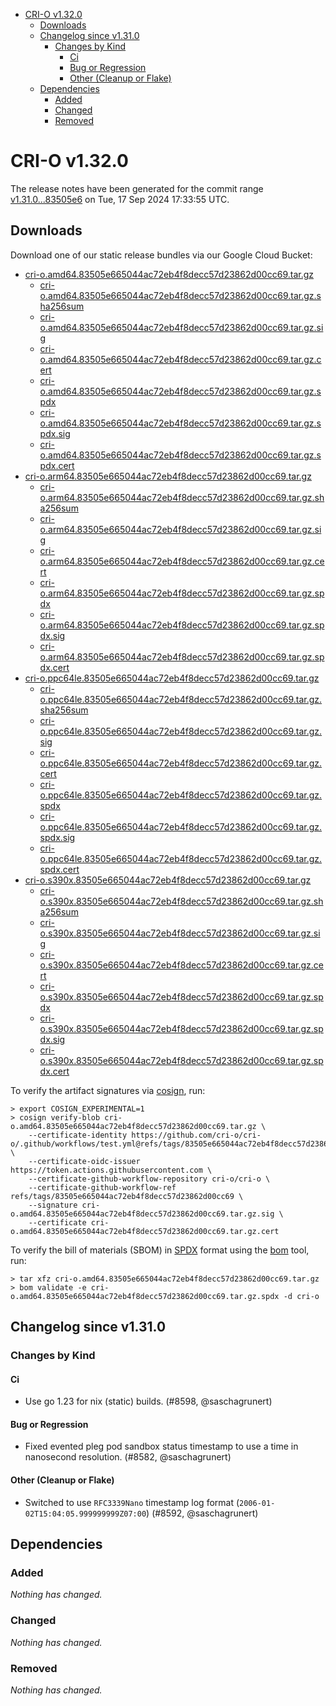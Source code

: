- [CRI-O v1.32.0](#cri-o-v1320)
  - [Downloads](#downloads)
  - [Changelog since v1.31.0](#changelog-since-v1310)
    - [Changes by Kind](#changes-by-kind)
      - [Ci](#ci)
      - [Bug or Regression](#bug-or-regression)
      - [Other (Cleanup or Flake)](#other-cleanup-or-flake)
  - [Dependencies](#dependencies)
    - [Added](#added)
    - [Changed](#changed)
    - [Removed](#removed)

# CRI-O v1.32.0

The release notes have been generated for the commit range
[v1.31.0...83505e6](https://github.com/cri-o/cri-o/compare/v1.31.0...v1.32.0) on Tue, 17 Sep 2024 17:33:55 UTC.

## Downloads

Download one of our static release bundles via our Google Cloud Bucket:

- [cri-o.amd64.83505e665044ac72eb4f8decc57d23862d00cc69.tar.gz](https://storage.googleapis.com/cri-o/artifacts/cri-o.amd64.83505e665044ac72eb4f8decc57d23862d00cc69.tar.gz)
  - [cri-o.amd64.83505e665044ac72eb4f8decc57d23862d00cc69.tar.gz.sha256sum](https://storage.googleapis.com/cri-o/artifacts/cri-o.amd64.83505e665044ac72eb4f8decc57d23862d00cc69.tar.gz.sha256sum)
  - [cri-o.amd64.83505e665044ac72eb4f8decc57d23862d00cc69.tar.gz.sig](https://storage.googleapis.com/cri-o/artifacts/cri-o.amd64.83505e665044ac72eb4f8decc57d23862d00cc69.tar.gz.sig)
  - [cri-o.amd64.83505e665044ac72eb4f8decc57d23862d00cc69.tar.gz.cert](https://storage.googleapis.com/cri-o/artifacts/cri-o.amd64.83505e665044ac72eb4f8decc57d23862d00cc69.tar.gz.cert)
  - [cri-o.amd64.83505e665044ac72eb4f8decc57d23862d00cc69.tar.gz.spdx](https://storage.googleapis.com/cri-o/artifacts/cri-o.amd64.83505e665044ac72eb4f8decc57d23862d00cc69.tar.gz.spdx)
  - [cri-o.amd64.83505e665044ac72eb4f8decc57d23862d00cc69.tar.gz.spdx.sig](https://storage.googleapis.com/cri-o/artifacts/cri-o.amd64.83505e665044ac72eb4f8decc57d23862d00cc69.tar.gz.spdx.sig)
  - [cri-o.amd64.83505e665044ac72eb4f8decc57d23862d00cc69.tar.gz.spdx.cert](https://storage.googleapis.com/cri-o/artifacts/cri-o.amd64.83505e665044ac72eb4f8decc57d23862d00cc69.tar.gz.spdx.cert)
- [cri-o.arm64.83505e665044ac72eb4f8decc57d23862d00cc69.tar.gz](https://storage.googleapis.com/cri-o/artifacts/cri-o.arm64.83505e665044ac72eb4f8decc57d23862d00cc69.tar.gz)
  - [cri-o.arm64.83505e665044ac72eb4f8decc57d23862d00cc69.tar.gz.sha256sum](https://storage.googleapis.com/cri-o/artifacts/cri-o.arm64.83505e665044ac72eb4f8decc57d23862d00cc69.tar.gz.sha256sum)
  - [cri-o.arm64.83505e665044ac72eb4f8decc57d23862d00cc69.tar.gz.sig](https://storage.googleapis.com/cri-o/artifacts/cri-o.arm64.83505e665044ac72eb4f8decc57d23862d00cc69.tar.gz.sig)
  - [cri-o.arm64.83505e665044ac72eb4f8decc57d23862d00cc69.tar.gz.cert](https://storage.googleapis.com/cri-o/artifacts/cri-o.arm64.83505e665044ac72eb4f8decc57d23862d00cc69.tar.gz.cert)
  - [cri-o.arm64.83505e665044ac72eb4f8decc57d23862d00cc69.tar.gz.spdx](https://storage.googleapis.com/cri-o/artifacts/cri-o.arm64.83505e665044ac72eb4f8decc57d23862d00cc69.tar.gz.spdx)
  - [cri-o.arm64.83505e665044ac72eb4f8decc57d23862d00cc69.tar.gz.spdx.sig](https://storage.googleapis.com/cri-o/artifacts/cri-o.arm64.83505e665044ac72eb4f8decc57d23862d00cc69.tar.gz.spdx.sig)
  - [cri-o.arm64.83505e665044ac72eb4f8decc57d23862d00cc69.tar.gz.spdx.cert](https://storage.googleapis.com/cri-o/artifacts/cri-o.arm64.83505e665044ac72eb4f8decc57d23862d00cc69.tar.gz.spdx.cert)
- [cri-o.ppc64le.83505e665044ac72eb4f8decc57d23862d00cc69.tar.gz](https://storage.googleapis.com/cri-o/artifacts/cri-o.ppc64le.83505e665044ac72eb4f8decc57d23862d00cc69.tar.gz)
  - [cri-o.ppc64le.83505e665044ac72eb4f8decc57d23862d00cc69.tar.gz.sha256sum](https://storage.googleapis.com/cri-o/artifacts/cri-o.ppc64le.83505e665044ac72eb4f8decc57d23862d00cc69.tar.gz.sha256sum)
  - [cri-o.ppc64le.83505e665044ac72eb4f8decc57d23862d00cc69.tar.gz.sig](https://storage.googleapis.com/cri-o/artifacts/cri-o.ppc64le.83505e665044ac72eb4f8decc57d23862d00cc69.tar.gz.sig)
  - [cri-o.ppc64le.83505e665044ac72eb4f8decc57d23862d00cc69.tar.gz.cert](https://storage.googleapis.com/cri-o/artifacts/cri-o.ppc64le.83505e665044ac72eb4f8decc57d23862d00cc69.tar.gz.cert)
  - [cri-o.ppc64le.83505e665044ac72eb4f8decc57d23862d00cc69.tar.gz.spdx](https://storage.googleapis.com/cri-o/artifacts/cri-o.ppc64le.83505e665044ac72eb4f8decc57d23862d00cc69.tar.gz.spdx)
  - [cri-o.ppc64le.83505e665044ac72eb4f8decc57d23862d00cc69.tar.gz.spdx.sig](https://storage.googleapis.com/cri-o/artifacts/cri-o.ppc64le.83505e665044ac72eb4f8decc57d23862d00cc69.tar.gz.spdx.sig)
  - [cri-o.ppc64le.83505e665044ac72eb4f8decc57d23862d00cc69.tar.gz.spdx.cert](https://storage.googleapis.com/cri-o/artifacts/cri-o.ppc64le.83505e665044ac72eb4f8decc57d23862d00cc69.tar.gz.spdx.cert)
- [cri-o.s390x.83505e665044ac72eb4f8decc57d23862d00cc69.tar.gz](https://storage.googleapis.com/cri-o/artifacts/cri-o.s390x.83505e665044ac72eb4f8decc57d23862d00cc69.tar.gz)
  - [cri-o.s390x.83505e665044ac72eb4f8decc57d23862d00cc69.tar.gz.sha256sum](https://storage.googleapis.com/cri-o/artifacts/cri-o.s390x.83505e665044ac72eb4f8decc57d23862d00cc69.tar.gz.sha256sum)
  - [cri-o.s390x.83505e665044ac72eb4f8decc57d23862d00cc69.tar.gz.sig](https://storage.googleapis.com/cri-o/artifacts/cri-o.s390x.83505e665044ac72eb4f8decc57d23862d00cc69.tar.gz.sig)
  - [cri-o.s390x.83505e665044ac72eb4f8decc57d23862d00cc69.tar.gz.cert](https://storage.googleapis.com/cri-o/artifacts/cri-o.s390x.83505e665044ac72eb4f8decc57d23862d00cc69.tar.gz.cert)
  - [cri-o.s390x.83505e665044ac72eb4f8decc57d23862d00cc69.tar.gz.spdx](https://storage.googleapis.com/cri-o/artifacts/cri-o.s390x.83505e665044ac72eb4f8decc57d23862d00cc69.tar.gz.spdx)
  - [cri-o.s390x.83505e665044ac72eb4f8decc57d23862d00cc69.tar.gz.spdx.sig](https://storage.googleapis.com/cri-o/artifacts/cri-o.s390x.83505e665044ac72eb4f8decc57d23862d00cc69.tar.gz.spdx.sig)
  - [cri-o.s390x.83505e665044ac72eb4f8decc57d23862d00cc69.tar.gz.spdx.cert](https://storage.googleapis.com/cri-o/artifacts/cri-o.s390x.83505e665044ac72eb4f8decc57d23862d00cc69.tar.gz.spdx.cert)

To verify the artifact signatures via [cosign](https://github.com/sigstore/cosign), run:

```console
> export COSIGN_EXPERIMENTAL=1
> cosign verify-blob cri-o.amd64.83505e665044ac72eb4f8decc57d23862d00cc69.tar.gz \
    --certificate-identity https://github.com/cri-o/cri-o/.github/workflows/test.yml@refs/tags/83505e665044ac72eb4f8decc57d23862d00cc69 \
    --certificate-oidc-issuer https://token.actions.githubusercontent.com \
    --certificate-github-workflow-repository cri-o/cri-o \
    --certificate-github-workflow-ref refs/tags/83505e665044ac72eb4f8decc57d23862d00cc69 \
    --signature cri-o.amd64.83505e665044ac72eb4f8decc57d23862d00cc69.tar.gz.sig \
    --certificate cri-o.amd64.83505e665044ac72eb4f8decc57d23862d00cc69.tar.gz.cert
```

To verify the bill of materials (SBOM) in [SPDX](https://spdx.org) format using the [bom](https://sigs.k8s.io/bom) tool, run:

```console
> tar xfz cri-o.amd64.83505e665044ac72eb4f8decc57d23862d00cc69.tar.gz
> bom validate -e cri-o.amd64.83505e665044ac72eb4f8decc57d23862d00cc69.tar.gz.spdx -d cri-o
```

## Changelog since v1.31.0

### Changes by Kind

#### Ci
 - Use go 1.23 for nix (static) builds. (#8598, @saschagrunert)

#### Bug or Regression
 - Fixed evented pleg pod sandbox status timestamp to use a time in nanosecond resolution. (#8582, @saschagrunert)

#### Other (Cleanup or Flake)
 - Switched to use `RFC3339Nano` timestamp log format (`2006-01-02T15:04:05.999999999Z07:00`) (#8592, @saschagrunert)

## Dependencies

### Added
_Nothing has changed._

### Changed
_Nothing has changed._

### Removed
_Nothing has changed._
